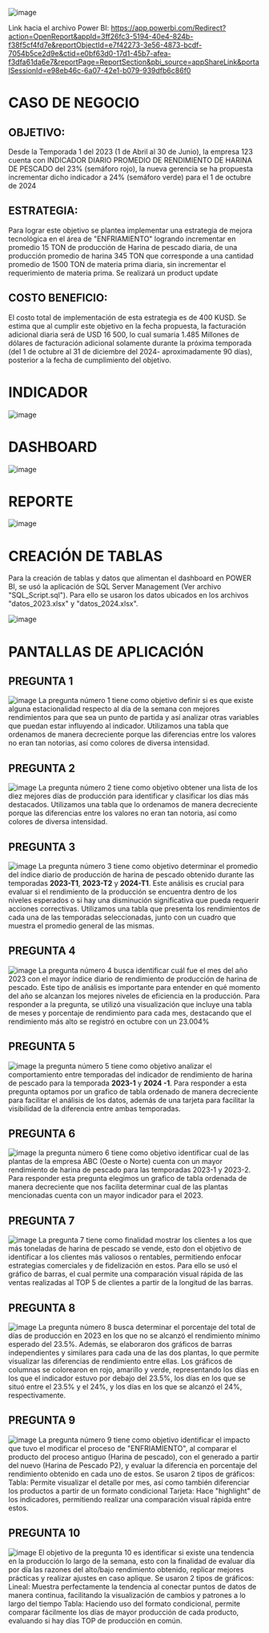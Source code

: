 ![image](https://github.com/user-attachments/assets/535836b2-4076-49e6-8046-bc68eeeeb633)

Link hacia el archivo Power BI: https://app.powerbi.com/Redirect?action=OpenReport&appId=3ff26fc3-5194-40e4-824b-f38f5cf4fd7e&reportObjectId=e7f42273-3e56-4873-bcdf-7054b5ce2d9e&ctid=e0bf63d0-17d1-45b7-afea-f3dfa61da6e7&reportPage=ReportSection&pbi_source=appShareLink&portalSessionId=e98eb46c-6a07-42e1-b079-939dfb6c86f0

# **CASO DE NEGOCIO**

## **OBJETIVO:** 
Desde la Temporada 1 del 2023 (1 de Abril al 30 de Junio), la empresa 123 cuenta con INDICADOR DIARIO PROMEDIO DE RENDIMIENTO DE HARINA DE PESCADO del 23% (semáforo rojo), la nueva gerencia se ha propuesta incrementar dicho indicador a 24% (semáforo verde) para el 1 de octubre de 2024

## **ESTRATEGIA:** 
Para lograr este objetivo se plantea implementar una estrategia de mejora tecnológica en el área de "ENFRIAMIENTO" logrando incrementar en promedio 15 TON de producción de Harina de pescado diaria, de una producción promedio de harina 345 TON que corresponde a una cantidad promedio de 1500 TON de materia prima diaria, sin incrementar el requerimiento de materia prima. Se realizará un product update

## **COSTO BENEFICIO:** 
El costo total de implementación de esta estrategia es de 400 KUSD. Se estima que al cumplir este objetivo en la fecha propuesta, la facturación adicional diaria será de USD 16 500, lo cual sumaria 1.485 Millones de dólares de facturación adicional solamente durante la próxima temporada (del 1 de octubre al 31 de diciembre del 2024- aproximadamente 90 días), posterior a la fecha de cumplimiento del objetivo.

# **INDICADOR**
![image](https://github.com/user-attachments/assets/6d4bd19c-982c-4141-9f4c-69719861ff92)

# **DASHBOARD**
![image](https://github.com/user-attachments/assets/243c9fc5-9f0a-422f-aaf6-b52c62fe2911)

# **REPORTE**
![image](https://github.com/user-attachments/assets/7d7e8904-1b5d-48f5-92a6-ddca9268a92c)

# **CREACIÓN DE TABLAS**

Para la creación de tablas y datos que alimentan el dashboard en POWER BI, se usó la aplicación de SQL Server Management (Ver archivo "SQL_Script.sql").
Para ello se usaron los datos ubicados en los archivos "datos_2023.xlsx" y "datos_2024.xlsx".

![image](https://github.com/user-attachments/assets/3d4710b7-c455-4b86-bea2-6ae7c164a16e)

# **PANTALLAS DE APLICACIÓN**

## **PREGUNTA 1** 
![image](https://github.com/user-attachments/assets/a1b9c2b1-b07d-43fb-abd7-a5f396e3a6af)
La pregunta número 1 tiene como objetivo definir si es que existe alguna estacionalidad respecto al día de la semana con mejores rendimientos para que sea un punto de partida y así analizar otras variables que puedan estar influyendo al indicador.
Utilizamos una tabla que ordenamos de manera decreciente porque las diferencias entre los valores no eran tan notorias, así como colores de diversa intensidad.

## **PREGUNTA 2** 
![image](https://github.com/user-attachments/assets/4767631f-6f13-4ad5-baae-71b6c3a2cd99)
La pregunta número 2 tiene como objetivo obtener una lista de los diez mejores días de producción para identificar y clasificar los días más destacados.
Utilizamos una tabla que lo ordenamos de manera decreciente porque las diferencias entre los valores no eran tan notoria, así como colores de diversa intensidad.

## **PREGUNTA 3** 
![image](https://github.com/user-attachments/assets/cf43cbb2-4f38-4f18-aade-afda08bcd02a)
La pregunta número 3 tiene como objetivo determinar el promedio del índice diario de producción de harina de pescado obtenido durante las temporadas **2023-T1**, **2023-T2** y **2024-T1**. Este análisis es crucial para evaluar si el rendimiento de la producción se encuentra dentro de los niveles esperados o si hay una disminución significativa que pueda requerir acciones correctivas. Utilizamos una tabla que presenta los rendimientos de cada una de las temporadas seleccionadas, junto con un cuadro que muestra el promedio general de las mismas.
 
## **PREGUNTA 4** 
![image](https://github.com/user-attachments/assets/c5085394-c857-4e3a-a77f-41b7f464a70f)
La pregunta número 4 busca identificar cuál fue el mes del año 2023 con el mayor índice diario de rendimiento de producción de harina de pescado. Este tipo de análisis es importante para entender en qué momento del año se alcanzan los mejores niveles de eficiencia en la producción. Para responder a la pregunta, se utilizó una visualización que incluye una tabla de meses y porcentaje de rendimiento para cada mes, destacando que el rendimiento más alto se registró en octubre con un 23.004%

## **PREGUNTA 5** 
![image](https://github.com/user-attachments/assets/4cb26bc5-4c1c-4f65-96a2-49b3f8ad038e)
la pregunta número 5 tiene como objetivo analizar el comportamiento entre temporadas del indicador
de rendimiento de harina de pescado para la temporada **2023-1** y **2024 -1**.
Para responder a esta pregunta optamos por un grafico de tabla ordenado de manera decreciente para facilitar el
análisis de los datos, además de una tarjeta para facilitar la visibilidad de la diferencia entre ambas
temporadas.

## **PREGUNTA 6** 
![image](https://github.com/user-attachments/assets/dfc4769f-ee88-441b-9903-945cd4e655a1)
la pregunta número 6 tiene como objetivo identificar cual de las plantas de la empresa ABC (Oeste o Norte)
cuenta con un mayor rendimiento de harina de pescado para las temporadas 2023-1 y 2023-2.
Para responder esta pregunta elegimos un grafico de tabla ordenada de manera decreciente que nos
facilita determinar cual de las plantas mencionadas cuenta con un mayor indicador para el 2023.

## **PREGUNTA 7** 
![image](https://github.com/user-attachments/assets/7ef4dab4-8dcf-41a1-a7a5-1e8b670a61d2)
La pregunta 7 tiene como finalidad mostrar los clientes a los que más toneladas de harina de pescado se vende, esto don el objetivo de identificar a los clientes más valiosos o rentables, permitiendo enfocar estrategias comerciales y de fidelización en estos.
Para ello se usó el gráfico de barras, el cual permite una comparación visual rápida de las ventas realizadas al TOP 5 de clientes a partir de la longitud de las barras.

## **PREGUNTA 8** 
![image](https://github.com/user-attachments/assets/06aa246f-1a98-481b-9eec-bf736424d896)
La pregunta número 8 busca determinar el porcentaje del total de días de producción en 2023 en los que no se alcanzó el rendimiento mínimo esperado del 23.5%. Además, se elaboraron dos gráficos de barras independientes y similares para cada una de las dos plantas, lo que permite visualizar las diferencias de rendimiento entre ellas. Los gráficos de columnas se colorearon en rojo, amarillo y verde, representando los días en los que el indicador estuvo por debajo del 23.5%, los días en los que se situó entre el 23.5% y el 24%, y los días en los que se alcanzó el 24%, respectivamente.

## **PREGUNTA 9** 
![image](https://github.com/user-attachments/assets/c007cf4e-de46-426a-a478-2d5877d35736)
La pregunta número 9 tiene como objetivo identificar el impacto que tuvo el modificar el proceso de "ENFRIAMIENTO", al comparar el producto del proceso antiguo (Harina de pescado), con el generado a partir del nuevo (Harina de Pescado P2), y evaluar la diferencia en porcentaje del rendimiento obtenido en cada uno de estos.
Se usaron 2 tipos de gráficos:
Tabla: Permite visualizar el detalle por mes, así como también diferenciar los productos a partir de un formato condicional
Tarjeta: Hace "highlight" de los indicadores, permitiendo realizar una comparación visual rápida entre estos.

## **PREGUNTA 10** 
![image](https://github.com/user-attachments/assets/27359f14-6251-4cfb-877c-ac647c973aed)
El objetivo de la pregunta 10 es identificar si existe una tendencia en la producción lo largo de la semana, esto con la finalidad de evaluar día por día las razones del alto/bajo rendimiento obtenido, replicar mejores prácticas y realizar ajustes en caso aplique.
Se usaron 2 tipos de gráficos:
Lineal: Muestra perfectamente la tendencia al conectar puntos de datos de manera continua, facilitando la visualización de cambios y patrones a lo largo del tiempo
Tabla: Haciendo uso del formato condicional, permite comparar fácilmente los días de mayor producción de cada producto, evaluando si hay días TOP de producción en común.

